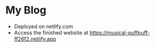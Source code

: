 # My Blog

- Deployed on netlify.com
- Access the finished website at https://musical-puffpuff-ff26f2.netlify.app
